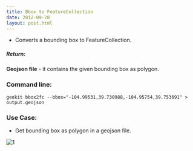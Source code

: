 ```yaml
---
title: Bbox to FeatureCollection
date: 2012-09-28
layout: post.html
---
```


- Converts a bounding box to FeatureCollection.

##### Return:

**Geojson file** - it contains the given bounding box as polygon.

### Command line:

```geokit bbox2fc --bbox="-104.99531,39.730988,-104.95754,39.753691" > output.geojson```

### Use Case:

- Get bounding box as polygon in a geojson file.

![1](https://user-images.githubusercontent.com/11504548/46216041-5fd6d380-c304-11e8-949e-2ac49bcbd28a.png)